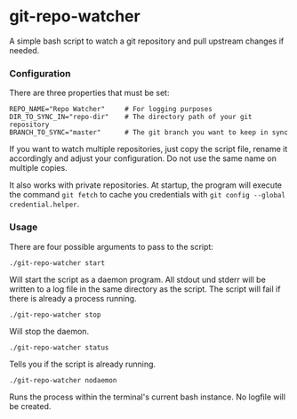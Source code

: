 # git-repo-watcher

A simple bash script to watch a git repository and pull upstream changes if needed. 

### Configuration

There are three properties that must be set:
```
REPO_NAME="Repo Watcher"     # For logging purposes
DIR_TO_SYNC_IN="repo-dir"    # The directory path of your git repository
BRANCH_TO_SYNC="master"      # The git branch you want to keep in sync
```

If you want to watch multiple repositories, just copy the script file, rename it accordingly and adjust your configuration. Do not use the same name on multiple copies.

It also works with private repositories. At startup, the program will execute the command `git fetch` to cache you credentials with `git config --global credential.helper`.

### Usage

There are four possible arguments to pass to the script:
```
./git-repo-watcher start
```
Will start the script as a daemon program. All stdout und stderr will be written to a log file in the same directory as the script. The script will fail if there is already a process running.

```
./git-repo-watcher stop
```
Will stop the daemon.

```
./git-repo-watcher status
```
Tells you if the script is already running.

```
./git-repo-watcher nodaemon
```
Runs the process within the terminal's current bash instance. No logfile will be created. 

